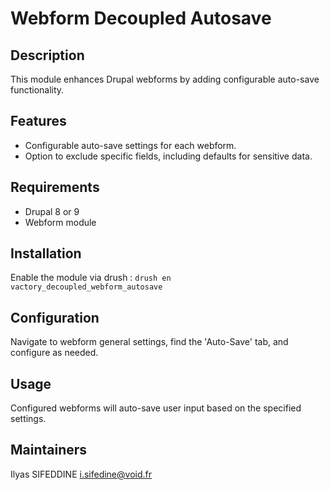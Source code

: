 # Webform Decoupled Autosave

## Description
This module enhances Drupal webforms by adding configurable auto-save functionality.

## Features
- Configurable auto-save settings for each webform.
- Option to exclude specific fields, including defaults for sensitive data.

## Requirements
- Drupal 8 or 9
- Webform module

## Installation
Enable the module via drush :  `drush en vactory_decoupled_webform_autosave`

## Configuration
Navigate to webform general settings, find the 'Auto-Save' tab, and configure as needed.

## Usage
Configured webforms will auto-save user input based on the specified settings.

## Maintainers

Ilyas SIFEDDINE 
<i.sifedine@void.fr>
